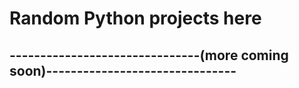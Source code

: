 # **Random Python projects here**
## -------------------------------(more coming soon)-------------------------------
